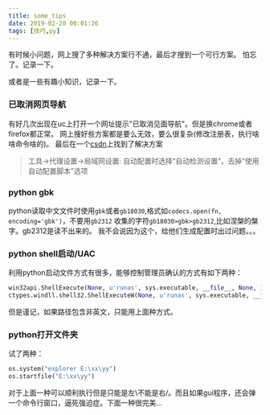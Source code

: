 ```yaml
---
title: some_tips
date: 2019-02-20 00:01:26
tags: [技巧,py]
---
```



有时候小问题，网上搜了多种解决方案行不通，最后才搜到一个可行方案。
怕忘了。记录一下。

或者是一些有趣小知识，记录一下。

<!-- more -->

### 已取消网页导航

有好几次出现在uc上打开一个网址提示"已取消见面导航"。但是换chrome或者firefox都正常。
网上搜好些方案都是要么无效，要么很复杂(修改注册表，执行啥啥命令啥的)。
最后在一个[csdn](https://blog.csdn.net/daman1985/article/details/51731155)上找到了解决方案
> 工具->代理设置->局域网设置: 自动配置时选择“自动检测设置”，去掉“使用自动配置脚本”选项


### python gbk

python读取中文文件时使用`gbk`或者`gb18030`,格式如`codecs.open(fn, encoding='gbk')`，不要用`gb2312`
收集的字符`gb18030>gbk>gb2312`,比如涅槃的槃字。gb2312是读不出来的。
我不会说因为这个，给他们生成配置时出过问题。。。

### python shell启动/UAC

利用python启动文件方式有很多，能够控制管理员确认的方式有如下两种：
```python
win32api.ShellExecute(None, u'runas', sys.executable, __file__, None, 1)
ctypes.windll.shell32.ShellExecuteW(None, u'runas', sys.executable, __file__, None, 1)
```
但是谨记，如果路径包含非英文，只能用上面种方式。

### python打开文件夹
试了两种：
```python
os.system("explorer E:\xx\yy")
os.startfile("E:\xx\yy")
```
对于上面一种可以顺利执行但是只能是左\不能是右/。而且如果gui程序，还会弹一个命令行窗口，逼死强迫症。下面一种很完美...

